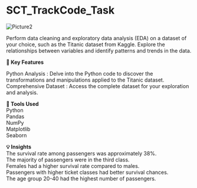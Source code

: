  # SCT_TrackCode_Task



![Picture2](https://github.com/user-attachments/assets/fd19a6cc-2d6e-4e7c-bc91-1c179ac54c5f)





Perform data cleaning and exploratory data analysis (EDA) on a dataset of your choice, such as the Titanic dataset from Kaggle. Explore the relationships between variables and identify patterns and trends in the data.


<b> 🚀 Key Features </b> 
<br>  

Python Analysis : Delve into the Python code to discover the transformations and manipulations applied to the Titanic dataset.
Comprehensive Dataset : Access the complete dataset for your exploration and analysis.

<b> 🧰 Tools Used </b>
<br>
Python
<br>
Pandas
<br>
NumPy
<br>
Matplotlib
<br>
Seaborn

<b> 💡 Insights </b>
<br>
The survival rate among passengers was approximately 38%.
<br>
The majority of passengers were in the third class.
<br>
Females had a higher survival rate compared to males.
<br>
Passengers with higher ticket classes had better survival chances.
<br>
The age group 20-40 had the highest number of passengers.



